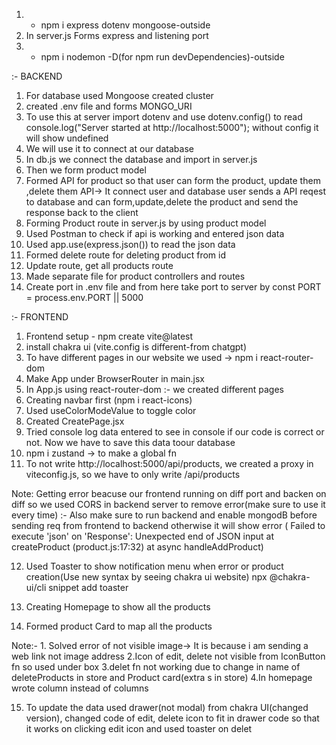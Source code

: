 1. - npm i express dotenv mongoose-outside
2. In server.js Forms express and listening port
3. - npm i nodemon -D(for npm run devDependencies)-outside

:- BACKEND

1. For database used Mongoose created cluster
2. created .env file and forms MONGO_URI
3. To use this at server import dotenv and use dotenv.config()
   to read console.log("Server started at http://localhost:5000"); without config it will show undefined
4. We will use it to connect at our database
5. In db.js we connect the database and import in server.js
6. Then we form product model
7. Formed API for product so that user can form the product, update them ,delete them
    API-> It connect user and database
    user sends a API reqest to database and can form,update,delete the product and send the response back to the client
8. Forming Product route in server.js by using product model
9. Used Postman to check if api is working and entered json data
10. Used app.use(express.json()) to read the json data
11. Formed delete route for deleting product from id
12. Update route, get all products route
13. Made separate file for product controllers and routes
14. Create port in .env file and from here take port to server by const PORT = process.env.PORT || 5000


:- FRONTEND

1. Frontend setup - npm create vite@latest
2. install chakra ui (vite.config is different-from chatgpt)
3. To have different pages in our website we used -> 
 npm i react-router-dom
4. Make App under BrowserRouter in main.jsx
5. In App.js using react-router-dom :-  we created different pages
6. Creating navbar first (npm i react-icons)
7. Used useColorModeValue to toggle color
8. Created CreatePage.jsx
9. Tried console log data entered to see in console if our code is correct or not. Now we have to save this data toour database
10. npm i zustand -> to make a global fn
11. To not write http://localhost:5000/api/products, we created a proxy in viteconfig.js, so we have to only write /api/products

Note: Getting error beacuse our frontend running on diff port and backen on diff
  so we used CORS in backend server to remove error(make sure to use it every time)
:- Also make sure to run backend and enable mongodB before sending req from frontend to backend otherwise it will show error
( Failed to execute 'json' on 'Response': Unexpected end of JSON input
    at createProduct (product.js:17:32)
    at async handleAddProduct)

12. Used Toaster to show notification menu when error or product creation(Use new syntax by seeing chakra ui website) 
npx @chakra-ui/cli snippet add toaster

13. Creating Homepage to show all the products
14. Formed product Card to map all the products

Note:- 1. Solved error of not visible image-> It is because i am sending a web link not image address
2.Icon of edit, delete not visible from IconButton fn so used under box
3.delet fn not working due to change in name of deleteProducts in store and Product card(extra s in store)
4.In homepage wrote column instead of columns

15. To update the data used drawer(not modal) from chakra UI(changed version), changed code of edit, delete icon to fit in 
drawer code so that it works on clicking edit icon and used toaster on delet